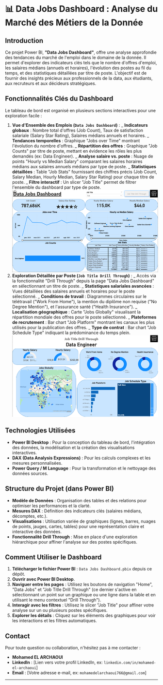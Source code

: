 # 📊 Data Jobs Dashboard : Analyse du Marché des Métiers de la Donnée

## Introduction

Ce projet Power BI, **"Data Jobs Dashboard"**, offre une analyse approfondie des tendances du marché de l'emploi dans le domaine de la donnée. Il permet d'explorer des indicateurs clés tels que le nombre d'offres d'emploi, les salaires médians (annuels et horaires), l'évolution des postes au fil du temps, et des statistiques détaillées par titre de poste. L'objectif est de fournir des insights précieux aux professionnels de la data, aux étudiants, aux recruteurs et aux décideurs stratégiques.

## Fonctionnalités Clés du Dashboard

Le tableau de bord est organisé en plusieurs sections interactives pour une exploration facile :

1.  **Vue d'Ensemble des Emplois (`Data Jobs Dashboard`)** :
    _ **Indicateurs globaux** : Nombre total d'offres (Job Count), Taux de satisfaction salariale (Salary Star Rating), Salaires médians annuels et horaires.
    _ **Tendances temporelles** : Graphique "Jobs over Time" montrant l'évolution du nombre d'offres.
    _ **Répartition des offres** : Graphique "Job Counts" par titre de poste, mettant en évidence les rôles les plus demandés (ex: Data Engineer).
    _ **Analyse salaire vs. poste** : Nuage de points "Hourly vs Median Salary" comparant les salaires horaires médians aux salaires annuels médians par type de poste.
    _ **Statistiques détaillées** : Table "Job Stats" fournissant des chiffres précis (Job Count, Salary Median, Hourly Median, Salary Star Rating) pour chaque titre de poste.
    _ **Filtre interactif** : Un slicer "Job Title" permet de filtrer l'ensemble du dashboard par type de poste.
    ![Dashboard page 1](/Images/Dashboard.png)
2.  **Exploration Détaillée par Poste (`Job Title Drill Through`)** :
    _ Accès via la fonctionnalité "Drill Through" depuis la page "Data Jobs Dashboard" en sélectionnant un titre de poste.
    _ **Statistiques salariales avancées** : Vues détaillées des salaires annuels et horaires pour le poste sélectionné.
    _ **Conditions de travail** : Diagrammes circulaires sur le télétravail ("Work From Home"), la mention du diplôme non requise ("No Degree Mention"), et l'assurance santé ("Health Insurance").
    _ **Localisation géographique** : Carte "Jobs Globally" visualisant la répartition mondiale des offres pour le poste sélectionné.
    _ **Plateformes de recrutement** : Bar chart "Job Platform" montrant les canaux les plus utilisés pour la publication des offres.
    _ **Type de contrat** : Bar chart "Job Schedule Type" indiquant la prédominance du temps plein.
    ![Dashboard page 2](/Images/job_drill.png)

## Technologies Utilisées

- **Power BI Desktop** : Pour la conception du tableau de bord, l'intégration des données, la modélisation et la création des visualisations interactives.
- **DAX (Data Analysis Expressions)** : Pour les calculs complexes et les mesures personnalisées.
- **Power Query / M Language** : Pour la transformation et le nettoyage des données sources.
## Structure du Projet (dans Power BI)

- **Modèle de Données** : Organisation des tables et des relations pour optimiser les performances et la clarté.
- **Mesures DAX** : Définition des indicateurs clés (salaires médians, décomptes, etc.).
- **Visualisations** : Utilisation variée de graphiques (lignes, barres, nuages de points, jauges, cartes, tables) pour une représentation claire et interactive des données.
- **Fonctionnalité Drill Through** : Mise en place d'une exploration hiérarchique pour affiner l'analyse sur des postes spécifiques.

## Comment Utiliser le Dashboard

1.  **Télécharger le fichier Power BI** : `Data Jobs Dashboard.pbix` depuis ce dépôt.
2.  **Ouvrir avec Power BI Desktop**.
3.  **Naviguer entre les pages** : Utilisez les boutons de navigation "Home", "Data Jobs" et "Job Title Drill Through" (ce dernier s'active en sélectionnant un point sur un graphique ou une ligne dans la table et en utilisant le menu contextuel "Drill Through").
4.  **Interagir avec les filtres** : Utilisez le slicer "Job Title" pour affiner votre analyse sur un ou plusieurs postes spécifiques.
5.  **Explorer les détails** : Cliquez sur les éléments des graphiques pour voir les interactions et les filtres automatiques.

## Contact

Pour toute question ou collaboration, n'hésitez pas à me contacter :

- **Mohamed EL ARCHAOUI**
- **LinkedIn** : [Lien vers votre profil LinkedIn, ex: `linkedin.com/in/mohamed-el-archaoui`]
- **Email** : [Votre adresse e-mail, ex: `mohamedelarchaoui766@gmail.com`]

---


